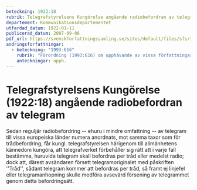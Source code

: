 ```yaml
---
beteckning: 1922:18
rubrik: Telegrafstyrelsens Kungörelse angående radiobefordran av telegram
departement: Kommunikationsdepartementet
utfardad_datum: 1922-01-11
publicerad_datum: 2007-09-06
pdf_url: https://svenskforfattningssamling.se/sites/default/files/sfs/1922-01/SFS1922-18.pdf
andringsforfattningar:
  - beteckning: "1993:616"
    rubrik: "Förordning (1993:616) om upphävande av vissa författningar på telekommunikationsområdet"
    anteckningar: upph.
---
```


# Telegrafstyrelsens Kungörelse (1922:18) angående radiobefordran av telegram

Sedan reguljär radiobefordring -- ehuru i mindre omfattning -- av telegram till vissa europeiska länder numera anordnats, mot samma taxor som för trådbefordring, får kungl. telegrafstyrelsen härigenom till allmänhetens kännedom kungöra, att telegrafverket förbehåller sig rätt att i varje fall bestämma, huruvida telegram skall befordras per tråd eller medelst radio; dock att, därest avsändaren försett telegramoriginalet med påskriften ''Tråd'', sådant telegram kommer att befordras per tråd, så framt ej linjefel eller telegramanhopning skulle medföra avsevärd försening av telegrammet genom detta befordringsätt.